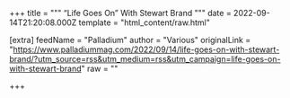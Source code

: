 
+++
title = """
“Life Goes On” With Stewart Brand
"""
date = 2022-09-14T21:20:08.000Z
template = "html_content/raw.html"

[extra]
feedName = "Palladium"
author = "Various"
originalLink = "https://www.palladiummag.com/2022/09/14/life-goes-on-with-stewart-brand/?utm_source=rss&utm_medium=rss&utm_campaign=life-goes-on-with-stewart-brand"
raw = ""

+++

